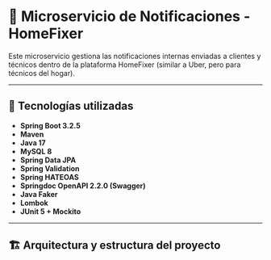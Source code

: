 # 📢 Microservicio de Notificaciones - HomeFixer

Este microservicio gestiona las notificaciones internas enviadas a clientes y técnicos dentro de la plataforma HomeFixer (similar a Uber, pero para técnicos del hogar).

---

## 🚀 Tecnologías utilizadas

- **Spring Boot 3.2.5**
- **Maven**
- **Java 17**
- **MySQL 8**
- **Spring Data JPA**
- **Spring Validation**
- **Spring HATEOAS**
- **Springdoc OpenAPI 2.2.0 (Swagger)**
- **Java Faker**
- **Lombok**
- **JUnit 5 + Mockito**

---

## 🏗️ Arquitectura y estructura del proyecto
